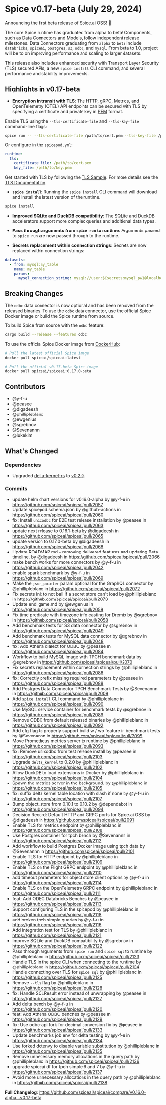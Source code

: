 # Spice v0.17-beta (July 29, 2024)

Announcing the first beta release of Spice.ai OSS! 🎉

The core Spice runtime has graduated from alpha to beta! Components, such as Data Connectors and Models, follow independent release milestones. Data Connectors graduating from `alpha` to `beta` include `databricks`, `spiceai`, `postgres`, `s3`, `odbc`, and `mysql`. From beta to 1.0, project will be to on improving performance and scaling to larger datasets.

This release also includes enhanced security with Transport Layer Security (TLS) secured APIs, a new `spice install` CLI command, and several performance and stability improvements.

## Highlights in v0.17-beta

- **Encryption in transit with TLS**: The HTTP, gRPC, Metrics, and OpenTelemetry (OTEL) API endpoints can be secured with TLS by specifying a certificate and private key in [PEM](https://en.wikipedia.org/wiki/Privacy-Enhanced_Mail) format.

Enable TLS using the `--tls-certificate-file` and `--tls-key-file` command-line flags:

```bash
spice run -- --tls-certificate-file /path/to/cert.pem --tls-key-file /path/to/key.pem
```

Or configure in the `spicepod.yml`:

```yaml
runtime:
  tls:
    certificate_file: /path/to/cert.pem
    key_file: /path/to/key.pem
```

Get started with TLS by following the [TLS Sample](https://github.com/spiceai/samples/tree/trunk/tls). For more details see the [TLS Documentation](https://docs.spiceai.org/api/tls).

- **`spice install`**: Running the `spice install` CLI command will download and install the latest version of the runtime.

```bash
spice install
```

- **Improved SQLite and DuckDB compatibility**: The SQLite and DuckDB accelerators support more complex queries and additional data types.

- **Pass through arguments from `spice run` to runtime**: Arguments passed to `spice run` are now passed through to the runtime.

- **Secrets replacement within connection strings**: Secrets are now replaced within connection strings:

```yaml
datasets:
  - from: mysql:my_table
    name: my_table
    params:
      mysql_connection_string: mysql://user:${secrets:mysql_pw}@localhost:3306/db
```

## Breaking Changes

The `odbc` data connector is now optional and has been removed from the released binaries. To use the `odbc` data connector, use the official Spice Docker image or build the Spice runtime from source.

To build Spice from source with the `odbc` feature:

```bash
cargo build --release --features odbc
```

To use the official Spice Docker image from [DockerHub](https://hub.docker.com/r/spiceai/spiceai):

```bash
# Pull the latest official Spice image
docker pull spiceai/spiceai:latest

# Pull the official v0.17-beta Spice image
docker pull spiceai/spiceai:0.17.0-beta
```

## Contributors

- @y-f-u
- @peasee
- @digadeesh
- @phillipleblanc
- @ewgenius
- @sgrebnov
- @Sevenannn
- @lukekim

## What's Changed

### Dependencies

- Upgraded [delta-kernel-rs](https://github.com/delta-incubator/delta-kernel-rs) to [v0.2.0](https://crates.io/crates/delta_kernel/0.2.0).

### Commits

- update helm chart versions for v0.16.0-alpha by @y-f-u in https://github.com/spiceai/spiceai/pull/2057
- Update spicepod.schema.json by @github-actions in https://github.com/spiceai/spiceai/pull/2060
- fix: Install `unixodbc` for E2E test release installation by @peasee in https://github.com/spiceai/spiceai/pull/2063
- update next release to 0.16.1-beta by @digadeesh in https://github.com/spiceai/spiceai/pull/2065
- update version to 0.17.0-beta by @digadeesh in https://github.com/spiceai/spiceai/pull/2068
- Update ROADMAP.md - removing delivered features and updating Beta timeline. by @digadeesh in https://github.com/spiceai/spiceai/pull/2066
- make bench works for more connectors by @y-f-u in https://github.com/spiceai/spiceai/pull/2042
- enable spark benchmark by @y-f-u in https://github.com/spiceai/spiceai/pull/2069
- Make the `json_pointer` param optional for the GraphQL connector by @phillipleblanc in https://github.com/spiceai/spiceai/pull/2072
- Fix secrets init to not bail if a secret store can't load by @phillipleblanc in https://github.com/spiceai/spiceai/pull/2073
- Update end_game.md by @ewgenius in https://github.com/spiceai/spiceai/pull/2059
- Fix time predicate with timezone info casting for Dremio by @sgrebnov in https://github.com/spiceai/spiceai/pull/2058
- Add benchmark tests for S3 data connector by @sgrebnov in https://github.com/spiceai/spiceai/pull/2049
- Add benchmark tests for MySQL data connector by @sgrebnov in https://github.com/spiceai/spiceai/pull/2048
- fix: Add Athena dialect for ODBC by @peasee in https://github.com/spiceai/spiceai/pull/2084
- Workflow to build MySQL image with TPCH benchmark data by @sgrebnov in https://github.com/spiceai/spiceai/pull/2070
- Fix secrets replacement within connection strings by @phillipleblanc in https://github.com/spiceai/spiceai/pull/2086
- fix: Correctly prefix missing required parameters by @peasee in https://github.com/spiceai/spiceai/pull/2088
- Add Postgres Data Connector TPCH Benchmark Tests by @Sevenannn in https://github.com/spiceai/spiceai/pull/2009
- Add `spice install` CLI command by @phillipleblanc in https://github.com/spiceai/spiceai/pull/2090
- Use MySQL service container for benchmark tests by @sgrebnov in https://github.com/spiceai/spiceai/pull/2089
- Remove ODBC from default released binaries by @phillipleblanc in https://github.com/spiceai/spiceai/pull/2092
- Add cfg flag to properly support build w / wo feature in benchmark tests by @Sevenannn in https://github.com/spiceai/spiceai/pull/2095
- Move Prometheus metrics server to runtime by @phillipleblanc in https://github.com/spiceai/spiceai/pull/2093
- fix: Remove unixodbc from test release install by @peasee in https://github.com/spiceai/spiceai/pull/2103
- Upgrade `delta_kernel` to 0.2.0 by @phillipleblanc in https://github.com/spiceai/spiceai/pull/2102
- Allow DuckDB to load extensions in Docker by @phillipleblanc in https://github.com/spiceai/spiceai/pull/2104
- Spawn the metrics server in the background. by @phillipleblanc in https://github.com/spiceai/spiceai/pull/2105
- fix: suffix delta kernel table location with slash if none by @y-f-u in https://github.com/spiceai/spiceai/pull/2107
- Bump object_store from 0.10.1 to 0.10.2 by @dependabot in https://github.com/spiceai/spiceai/pull/2094
- Decision Record: Default HTTP and GRPC ports for Spice.ai OSS by @digadeesh in https://github.com/spiceai/spiceai/pull/2091
- Enable TLS for metrics endpoint by @phillipleblanc in https://github.com/spiceai/spiceai/pull/2108
- Use Postgres container for tpch bench by @Sevenannn in https://github.com/spiceai/spiceai/pull/2112
- Add workflow to build Postgres Docker image using tpch data by @Sevenannn in https://github.com/spiceai/spiceai/pull/2101
- Enable TLS for HTTP endpoint by @phillipleblanc in https://github.com/spiceai/spiceai/pull/2109
- Enable TLS on the Flight GRPC endpoint by @phillipleblanc in https://github.com/spiceai/spiceai/pull/2110
- add timeout parameters for object store client options by @y-f-u in https://github.com/spiceai/spiceai/pull/2114
- Enable TLS on the OpenTelemetry GRPC endpoint by @phillipleblanc in https://github.com/spiceai/spiceai/pull/2111
- feat: Add ODBC Databricks Benches by @peasee in https://github.com/spiceai/spiceai/pull/2113
- Support configuring TLS in the spicepod by @phillipleblanc in https://github.com/spiceai/spiceai/pull/2118
- add broken tpch simple queries by @y-f-u in https://github.com/spiceai/spiceai/pull/2116
- Add integration test for TLS by @phillipleblanc in https://github.com/spiceai/spiceai/pull/2121
- Improve SQLite and DuckDB compatibility by @sgrebnov in https://github.com/spiceai/spiceai/pull/2122
- Pass through arguments from `spice run` and `spice sql` to runtime by @phillipleblanc in https://github.com/spiceai/spiceai/pull/2123
- Handle TLS in the spice CLI when connecting to the runtime by @phillipleblanc in https://github.com/spiceai/spiceai/pull/2124
- Handle connecting over TLS for `spice sql` by @phillipleblanc in https://github.com/spiceai/spiceai/pull/2125
- Remove `--tls` flag by @phillipleblanc in https://github.com/spiceai/spiceai/pull/2128
- fix: Handle SQLResult error instead of unwrapping by @peasee in https://github.com/spiceai/spiceai/pull/2127
- Add delta bench by @y-f-u in https://github.com/spiceai/spiceai/pull/2120
- feat: Add Athena ODBC benches by @peasee in https://github.com/spiceai/spiceai/pull/2129
- fix: Use odbc-api fork for decimal conversion fix by @peasee in https://github.com/spiceai/spiceai/pull/2133
- Update benchmarks job env for delta testing by @y-f-u in https://github.com/spiceai/spiceai/pull/2134
- Use forked dotenvy to disable variable substitution by @phillipleblanc in https://github.com/spiceai/spiceai/pull/2135
- Remove unnecessary memory allocations in the query path by @phillipleblanc in https://github.com/spiceai/spiceai/pull/2136
- upgrade spiceai df for tpch simple 6 and 7 by @y-f-u in https://github.com/spiceai/spiceai/pull/2137
- Avoid more unnecessary allocations in the query path by @phillipleblanc in https://github.com/spiceai/spiceai/pull/2138

**Full Changelog**: https://github.com/spiceai/spiceai/compare/v0.16.0-alpha...v0.17-beta
